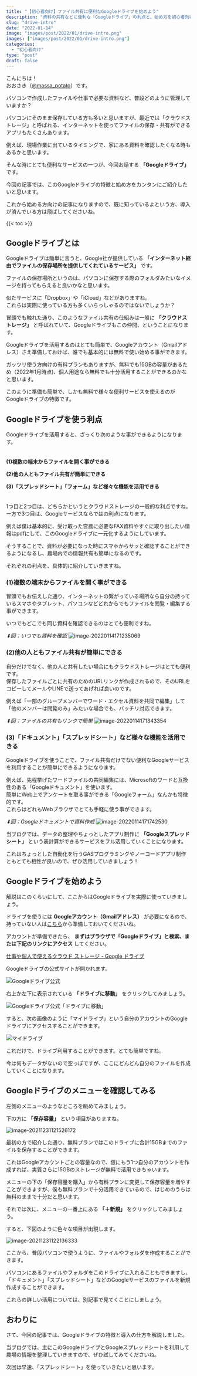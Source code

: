 ```yaml
---
title: "【初心者向け】ファイル共有に便利なGoogleドライブを始めよう"
description: "資料の共有などに便利な「Googleドライブ」の利点と、始め方を初心者向けに解説します。"
slug: "drive-intro"
date: "2022-01-14"
image: "images/post/2022/01/drive-intro.png"
images: ["images/post/2022/01/drive-intro.png"]
categories: 
  - "初心者向け"
type: "post"
draft: false
---
```


こんにちは！  
おおさき（[@massa_potato](https://twitter.com/massa_potato)）です。

パソコンで作成したファイルや仕事で必要な資料など、普段どのように管理していますか？

パソコンにそのまま保存している方も多いと思いますが、最近では「クラウドストレージ」と呼ばれる、インターネットを使ってファイルの保存・共有ができるアプリもたくさんあります。

例えば、現場作業に出ているタイミングで、家にある資料を確認したくなる時もあるかと思います。

そんな時にとても便利なサービスの一つが、今回お話する **「Googleドライブ」** です。

今回の記事では、このGoogleドライブの特徴と始め方をカンタンにご紹介したいと思います。

これから始める方向けの記事になりますので、既に知っているよという方、導入が済んでいる方は飛ばしてくださいね。

{{< toc >}}

## Googleドライブとは

Googleドライブは簡単に言うと、Google社が提供している **「インターネット経由でファイルの保存場所を提供してくれているサービス」** です。

ファイルの保存場所というのは、パソコンに保存する際のフォルダみたいなイメージを持ってもらえると良いかなと思います。

似たサービスに「Dropbox」や「iCloud」などがありますね。  
これらは実際に使っている方も多くいらっしゃるのではないでしょうか？

冒頭でも触れた通り、このようなファイル共有の仕組みは一般に **「クラウドストレージ」** と呼ばれていて、Googleドライブもこの仲間、ということになります。

Googleドライブを活用するのはとても簡単で、Googleアカウント（Gmailアドレス）さえ準備しておけば、誰でも基本的には無料で使い始める事ができます。

ガッツリ使う方向けの有料プランもありますが、無料でも15GBの容量があるため（2022年1月時点)、個人用途なら無料でも十分活用することができるのかなと思います。

このように準備も簡単で、しかも無料で様々な便利サービスを使えるのがGoogleドライブの特徴です。

## Googleドライブを使う利点

Googleドライブを活用すると、ざっくり次のような事ができるようになります。
<br><br><br>
**(1)複数の端末からファイルを開く事ができる**

**(2)他の人ともファイル共有が簡単にできる**

**(3)「スプレッドシート」「フォーム」など様々な機能を活用できる**
<br><br><br>
1つ目と2つ目は、どちらかというとクラウドストレージの一般的な利点ですね。  
一方で3つ目は、Googleサービスならではの利点になります。

例えば僕は基本的に、受け取った営農に必要なFAX資料やすぐに取り出したい情報はpdfにして、このGoogleドライブに一元化するようにしています。  

そうすることで、資料が必要になった時にスマホからサッと確認することができるようになるし、農場内での情報共有も簡単になるのです。

それぞれの利点を、具体的に紹介していきますね。

<h3>(1)複数の端末からファイルを開く事ができる</h3>

冒頭でもお伝えした通り、インターネットの繋がっている場所なら自分の持っているスマホやタブレット、パソコンなどどれからでもファイルを閲覧・編集する事ができます。

いつでもどこでも同じ資料を確認できるのはとても便利ですね。

*⬇︎図：いつでも資料を確認*
![image-20220114171235069](./image-20220114171235069.png)

<h3>(2)他の人ともファイル共有が簡単にできる</h3>

自分だけでなく、他の人と共有したい場合にもクラウドストレージはとても便利です。  
保存したファイルごとに共有のためのURLリンクが作成されるので、そのURLをコピーしてメールやLINEで送ってあげれば良いのです。

例えば「一部のグループメンバーでワード・エクセル資料を共同で編集」して「他のメンバーは閲覧のみ」みたいな場合でも、バッチリ対応できます。

*⬇︎図：ファイルの共有もリンクで簡単*
![image-20220114171343354](./image-20220114171343354.png)

<h3>(3)「ドキュメント」「スプレッドシート」など様々な機能を活用できる</h3>

Googleドライブを使うことで、ファイル共有だけでない便利なGoogleサービスを利用することが簡単にできるようになります。

例えば、先程挙げたワードファイルの共同編集には、Microsoftのワードと互換性のある「Googleドキュメント」を使います。  
簡単にWeb上でアンケートを取る事ができる「Googleフォーム」なんかも特徴的です。  
これらはどれもWebブラウザでとても手軽に使う事ができます。

*⬇︎図：Googleドキュメントで資料作成*
![image-20220114171742530](./image-20220114171742530.png)

当ブログでは、データの整理やちょっとしたアプリ制作に **「Googleスプレッドシート」** という表計算ができるサービスをフル活用していくことになります。

これはちょっとした自動化を行うGASプログラミングやノーコードアプリ制作ともとても相性が良いので、ぜひ活用していきましょう！

## Googleドライブを始めよう

解説はこのくらいにして、ここからはGoogleドライブを実際に使っていきましょう。

ドライブを使うには **Googleアカウント（Gmailアドレス）** が必要になるので、持っていない人は[こちら](https://accounts.google.com/signup/v2/webcreateaccount?continue=https%3A%2F%2Faccounts.google.com%2FManageAccount%3Fnc%3D1&hl=ja&flowName=GlifWebSignIn&flowEntry=SignUp)から準備しておいてくださいね。

アカウントが準備できたら、 **まずはブラウザで「Googleドライブ」と検索、または下記のリンクにアクセス** してください。

[仕事や個人で使えるクラウド ストレージ - Google ドライブ](https://www.google.com/intl/ja_jp/drive/)

Googleドライブの公式サイトが開かれます。

![Googleドライブ公式](./image-20211231120902635.png)

右上か左下に表示されている **「ドライブに移動」** をクリックしてみましょう。

![Googleドライブ公式「ドライブに移動」](./image-20211231120902635のコピー.png)

すると、次の画像のように「マイドライブ」という自分のアカウントのGoogleドライブにアクセスすることができます。

![マイドライブ](./image-20211231120927447.png)

これだけで、ドライブ利用することができます。とても簡単ですね。

今は何もデータがないので空っぽですが、ここにどんどん自分のファイルを作成していくことになります。

## Googleドライブのメニューを確認してみる

左側のメニューのようなところを眺めてみましょう。

下の方に **「保存容量」** という項目がありますね。

![image-20211231121526172](./image-20211231121526172.png)

最初の方で紹介した通り、無料プランではこのドライブに合計15GBまでのファイルを保存することができます。

これはGoogleアカウントごとの容量なので、仮にもう1つ自分のアカウントを作成すれば、実質さらに15GBのストレージが無料で活用できちゃいます。

メニューの下の「保存容量を購入」から有料プランに変更して保存容量を増やすことができますが、僕も無料プランで十分活用できているので、はじめのうちは無料のままで十分だと思います。

それでは次に、メニューの一番上にある **「＋新規」** をクリックしてみましょう。

すると、下図のように色々な項目が出現します。

![image-20211231122136333](./image-20211231122136333.png)


ここから、普段パソコンで使うように、ファイルやフォルダを作成することができます。

パソコンにあるファイルやフォルダをこのドライブに入れることもできますし、「ドキュメント」「スプレッドシート」などのGoogleサービスのファイルを新規作成することができます。

これらの詳しい活用については、別記事で見てくことにしましょう。

## おわりに

さて、今回の記事では、Googleドライブの特徴と導入の仕方を解説しました。

当ブログでは、主にこのGoogleドライブとGoogleスプレッドシートを利用して農場の情報を整理していきますので、ぜひ試してみてくださいね。

次回は早速、「スプレッドシート」を使っていきたいと思います。